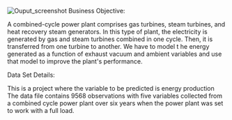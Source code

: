 ![Ouput_screenshot](https://github.com/user-attachments/assets/fcec4f1f-5393-4097-b522-6aa808cd0990)
Business Objective:

A combined-cycle power plant comprises gas turbines, steam turbines, and heat recovery steam generators. In this type of plant, the electricity is generated by gas and steam turbines combined in one cycle. Then, it is transferred from one turbine to another. We have to model t he energy generated as a function of exhaust vacuum and ambient variables and use that model to improve the plant's performance. 

Data Set Details: 


This is a project where the variable to be predicted is energy production
The data file contains 9568 observations with five variables collected from a combined cycle power plant over six years when the power plant was set to work with a full load. 
